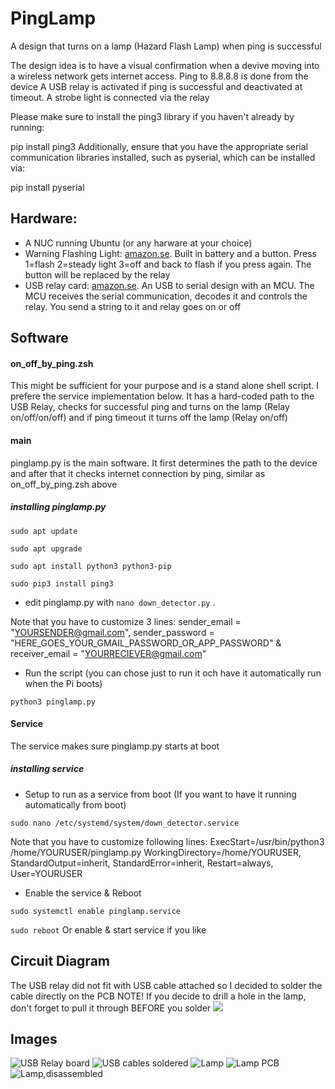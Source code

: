 # PingLamp
A design that turns on a lamp (Hazard Flash Lamp) when ping is successful

The design idea is to have a visual confirmation when a devive moving into a wireless network gets internet access.
Ping to 8.8.8.8 is done from the device
A USB relay is activated if ping is successful and deactivated at timeout.
A strobe light is connected via the relay


Please make sure to install the ping3 library if you haven't already by running:


pip install ping3
Additionally, ensure that you have the appropriate serial communication libraries installed, such as pyserial, which can be installed via:

pip install pyserial

## Hardware:
- A NUC running Ubuntu (or any harware at your choice)
- Warning Flashing Light: [amazon.se](https://www.amazon.se/-/en/dp/B07FP3WT89?ref=ppx_yo2ov_dt_b_product_details&th=1). Built in battery and a button. Press 1=flash 2=steady light 3=off and back to flash if you press again. The button will be replaced by the relay
- USB relay card: [amazon.se](https://www.amazon.se/dp/B07DJ549LX?psc=1&ref=ppx_yo2ov_dt_b_product_details). An USB to serial design with an MCU. The MCU receives the serial communication, decodes it and controls the relay. You send a string to it and relay goes on or off
## Software
#### on_off_by_ping.zsh
This might be sufficient for your purpose and is a stand alone shell script. I prefere the service implementation below. It has a hard-coded path to the USB Relay, checks for successful ping and turns on the lamp (Relay on/off/on/off) and if ping timeout it turns off the lamp (Relay on/off)
#### main
pinglamp.py is the main software. It first determines the path to the device and after that it checks internet connection by ping, similar as on_off_by_ping.zsh above
##### installing pinglamp.py
```sudo apt update```

```sudo apt upgrade```

```sudo apt install python3 python3-pip```

```sudo pip3 install ping3```

- edit pinglamp.py with ```nano down_detector.py``` . 

Note that you have to customize 3 lines: 
sender_email = "YOURSENDER@gmail.com", 
sender_password = "HERE_GOES_YOUR_GMAIL_PASSWORD_OR_APP_PASSWORD" &
receiver_email = "YOURRECIEVER@gmail.com"

- Run the script (you can chose just to run it och have it automatically run when the Pi boots)


```python3 pinglamp.py```
#### Service
The service makes sure pinglamp.py starts at boot
##### installing service
- Setup to run as a service from boot (If you want to have it running automatically from boot)

```sudo nano /etc/systemd/system/down_detector.service```

Note that you have to customize following lines: ExecStart=/usr/bin/python3 /home/YOURUSER/pinglamp.py
WorkingDirectory=/home/YOURUSER, 
StandardOutput=inherit, 
StandardError=inherit, 
Restart=always, 
User=YOURUSER

- Enable the service & Reboot

```sudo systemctl enable pinglamp.service```

```sudo reboot```
Or enable & start service if you like
## Circuit Diagram
The USB relay did not fit with USB cable attached so I decided to solder the cable directly on the PCB
NOTE! If you decide to drill a hole in the lamp, don't forget to pull it through BEFORE you solder
![](/assets/diagram.jpg)
## Images
![USB Relay board](/assets/usb_relay.jpg)
![USB cables soldered](/assets/usb_cables_soldered.jpg)
![Lamp](/assets/lamp_pcb_button.jpg)
![Lamp PCB](/assets/lamp_pcb.jpg)
![Lamp,disassembled](/assets/lamp_disassembled.jpg)
